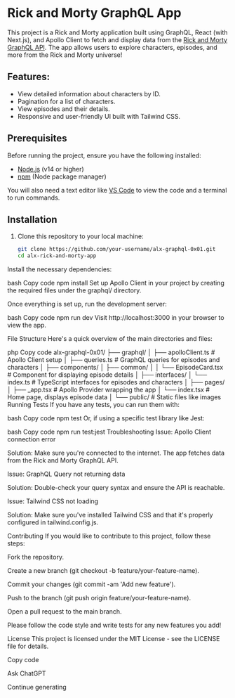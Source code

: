 # Rick and Morty GraphQL App

This project is a Rick and Morty application built using GraphQL, React (with Next.js), and Apollo Client to fetch and display data from the [Rick and Morty GraphQL API](https://rickandmortyapi.com/graphql). The app allows users to explore characters, episodes, and more from the Rick and Morty universe!

## Features:
- View detailed information about characters by ID.
- Pagination for a list of characters.
- View episodes and their details.
- Responsive and user-friendly UI built with Tailwind CSS.

## Prerequisites

Before running the project, ensure you have the following installed:

- [Node.js](https://nodejs.org/) (v14 or higher)
- [npm](https://www.npmjs.com/) (Node package manager)

You will also need a text editor like [VS Code](https://code.visualstudio.com/) to view the code and a terminal to run commands.

## Installation

1. Clone this repository to your local machine:

   ```bash
   git clone https://github.com/your-username/alx-graphql-0x01.git
   cd alx-rick-and-morty-app
Install the necessary dependencies:

bash
Copy code
npm install
Set up Apollo Client in your project by creating the required files under the graphql/ directory.

Once everything is set up, run the development server:

bash
Copy code
npm run dev
Visit http://localhost:3000 in your browser to view the app.

File Structure
Here's a quick overview of the main directories and files:

php
Copy code
alx-graphql-0x01/
├── graphql/
│   ├── apolloClient.ts         # Apollo Client setup
│   ├── queries.ts              # GraphQL queries for episodes and characters
│
├── components/
│   ├── common/
│   │   └── EpisodeCard.tsx     # Component for displaying episode details
│
├── interfaces/
│   └── index.ts                # TypeScript interfaces for episodes and characters
│
├── pages/
│   ├── _app.tsx                # Apollo Provider wrapping the app
│   └── index.tsx               # Home page, displays episode data
│
└── public/                     # Static files like images
Running Tests
If you have any tests, you can run them with:

bash
Copy code
npm test
Or, if using a specific test library like Jest:

bash
Copy code
npm run test:jest
Troubleshooting
Issue: Apollo Client connection error

Solution: Make sure you're connected to the internet. The app fetches data from the Rick and Morty GraphQL API.

Issue: GraphQL Query not returning data

Solution: Double-check your query syntax and ensure the API is reachable.

Issue: Tailwind CSS not loading

Solution: Make sure you've installed Tailwind CSS and that it's properly configured in tailwind.config.js.

Contributing
If you would like to contribute to this project, follow these steps:

Fork the repository.

Create a new branch (git checkout -b feature/your-feature-name).

Commit your changes (git commit -am 'Add new feature').

Push to the branch (git push origin feature/your-feature-name).

Open a pull request to the main branch.

Please follow the code style and write tests for any new features you add!

License
This project is licensed under the MIT License - see the LICENSE file for details.

Copy code


Ask ChatGPT

Continue generating
